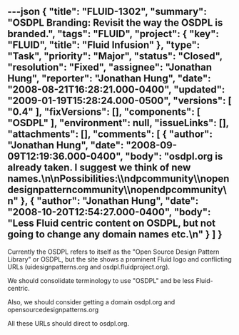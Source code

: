 ---json
{
  "title": "FLUID-1302",
  "summary": "OSDPL Branding: Revisit the way the OSDPL is branded.",
  "tags": "FLUID",
  "project": {
    "key": "FLUID",
    "title": "Fluid Infusion"
  },
  "type": "Task",
  "priority": "Major",
  "status": "Closed",
  "resolution": "Fixed",
  "assignee": "Jonathan Hung",
  "reporter": "Jonathan Hung",
  "date": "2008-08-21T16:28:21.000-0400",
  "updated": "2009-01-19T15:28:24.000-0500",
  "versions": [
    "0.4"
  ],
  "fixVersions": [],
  "components": [
    "OSDPL"
  ],
  "environment": null,
  "issueLinks": [],
  "attachments": [],
  "comments": [
    {
      "author": "Jonathan Hung",
      "date": "2008-09-09T12:19:36.000-0400",
      "body": "osdpl.org is already taken. I suggest we think of new names.\n\nPossibilities:\\\ndpcommunity\\\nopendesignpatterncommunity\\\nopendpcommunity\n"
    },
    {
      "author": "Jonathan Hung",
      "date": "2008-10-20T12:54:27.000-0400",
      "body": "Less Fluid centric content on OSDPL, but not going to change any domain names etc.\n"
    }
  ]
}
---
Currently the OSDPL refers to itself as the "Open Source Design Pattern Library" or OSDPL, but the site shows a prominent Fluid logo and conflicting URLs (uidesignpatterns.org and osdpl.fluidproject.org).

We should consolidate terminology to use "OSDPL" and be less Fluid-centric.

Also, we should consider getting a domain osdpl.org and opensourcedesignpatterns.org

All these URLs should direct to osdpl.org.

        